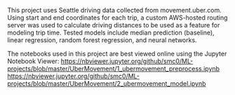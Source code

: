 This project uses Seattle driving data collected from movement.uber.com. Using start and end coordinates for each trip, a custom AWS-hosted routing server was used to calculate driving distances to be used as a feature for modeling trip time. Tested models include median prediction (baseline), linear regression, random forest regression, and neural networks.

The notebooks used in this project are best viewed online using the Jupyter Notebook Viewer:
https://nbviewer.jupyter.org/github/smc0/ML-projects/blob/master/UberMovement/1_ubermovement_preprocess.ipynb
https://nbviewer.jupyter.org/github/smc0/ML-projects/blob/master/UberMovement/2_ubermovement_model.ipynb
